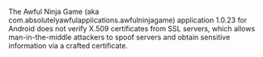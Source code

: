 The Awful Ninja Game (aka com.absolutelyawfulapplications.awfulninjagame) application 1.0.23 for Android does not verify X.509 certificates from SSL servers, which allows man-in-the-middle attackers to spoof servers and obtain sensitive information via a crafted certificate.